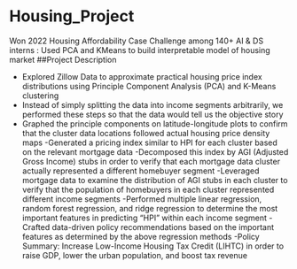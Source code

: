 # Housing_Project
 Won 2022 Housing Affordability Case Challenge among 140+ AI &amp; DS interns : Used PCA and KMeans to build interpretable model of housing market
##Project Description

 - Explored Zillow Data to approximate practical housing price index distributions using Principle Component Analysis (PCA) and K-Means clustering
 - Instead of simply splitting the data into income segments arbitrarily, we performed these steps so that the data would tell us the objective story
 - Graphed the principle components on latitude-longitude plots to confirm that the cluster data locations followed actual housing price density maps
 -Generated a pricing index similar to HPI for each cluster based on the relevant mortgage data
 -Decomposed this index by AGI (Adjusted Gross Income) stubs in order to verify that each mortgage data cluster actually represented a different homebuyer segment
 -Leveraged mortgage data to examine the distribution of AGI stubs in each cluster to verify that the population of homebuyers in each cluster represented different income segments
 -Performed multiple linear regression, random forest regression, and ridge regression to determine the most important features in predicting “HPI” within each income segment
 -Crafted data-driven policy recommendations based on the important features as determined by the above regression methods
 -Policy Summary: Increase Low-Income Housing Tax Credit (LIHTC) in order to raise GDP, lower the urban population, and boost tax revenue


